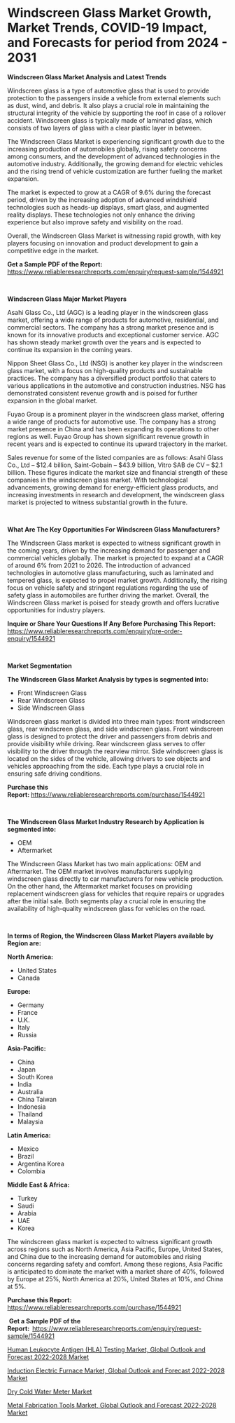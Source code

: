 <p><h1>Windscreen Glass Market Growth, Market Trends, COVID-19 Impact, and Forecasts for period from 2024 - 2031</h1></p><p><strong>Windscreen Glass Market Analysis and Latest Trends</strong></p>
<p><p>Windscreen glass is a type of automotive glass that is used to provide protection to the passengers inside a vehicle from external elements such as dust, wind, and debris. It also plays a crucial role in maintaining the structural integrity of the vehicle by supporting the roof in case of a rollover accident. Windscreen glass is typically made of laminated glass, which consists of two layers of glass with a clear plastic layer in between.</p><p>The Windscreen Glass Market is experiencing significant growth due to the increasing production of automobiles globally, rising safety concerns among consumers, and the development of advanced technologies in the automotive industry. Additionally, the growing demand for electric vehicles and the rising trend of vehicle customization are further fueling the market expansion.</p><p>The market is expected to grow at a CAGR of 9.6% during the forecast period, driven by the increasing adoption of advanced windshield technologies such as heads-up displays, smart glass, and augmented reality displays. These technologies not only enhance the driving experience but also improve safety and visibility on the road.</p><p>Overall, the Windscreen Glass Market is witnessing rapid growth, with key players focusing on innovation and product development to gain a competitive edge in the market.</p></p>
<p><strong>Get a Sample PDF of the Report:&nbsp;</strong> <a href="https://www.reliableresearchreports.com/enquiry/request-sample/1544921">https://www.reliableresearchreports.com/enquiry/request-sample/1544921</a></p>
<p>&nbsp;</p>
<p><strong>Windscreen Glass Major Market Players</strong></p>
<p><p>Asahi Glass Co., Ltd (AGC) is a leading player in the windscreen glass market, offering a wide range of products for automotive, residential, and commercial sectors. The company has a strong market presence and is known for its innovative products and exceptional customer service. AGC has shown steady market growth over the years and is expected to continue its expansion in the coming years.</p><p>Nippon Sheet Glass Co., Ltd (NSG) is another key player in the windscreen glass market, with a focus on high-quality products and sustainable practices. The company has a diversified product portfolio that caters to various applications in the automotive and construction industries. NSG has demonstrated consistent revenue growth and is poised for further expansion in the global market.</p><p>Fuyao Group is a prominent player in the windscreen glass market, offering a wide range of products for automotive use. The company has a strong market presence in China and has been expanding its operations to other regions as well. Fuyao Group has shown significant revenue growth in recent years and is expected to continue its upward trajectory in the market.</p><p>Sales revenue for some of the listed companies are as follows: Asahi Glass Co., Ltd – $12.4 billion, Saint-Gobain – $43.9 billion, Vitro SAB de CV – $2.1 billion. These figures indicate the market size and financial strength of these companies in the windscreen glass market. With technological advancements, growing demand for energy-efficient glass products, and increasing investments in research and development, the windscreen glass market is projected to witness substantial growth in the future.</p></p>
<p>&nbsp;</p>
<p><strong>What Are The Key Opportunities For Windscreen Glass Manufacturers?</strong></p>
<p><p>The Windscreen Glass market is expected to witness significant growth in the coming years, driven by the increasing demand for passenger and commercial vehicles globally. The market is projected to expand at a CAGR of around 6% from 2021 to 2026. The introduction of advanced technologies in automotive glass manufacturing, such as laminated and tempered glass, is expected to propel market growth. Additionally, the rising focus on vehicle safety and stringent regulations regarding the use of safety glass in automobiles are further driving the market. Overall, the Windscreen Glass market is poised for steady growth and offers lucrative opportunities for industry players.</p></p>
<p><strong>Inquire or Share Your Questions If Any Before Purchasing This Report:</strong> <a href="https://www.reliableresearchreports.com/enquiry/pre-order-enquiry/1544921">https://www.reliableresearchreports.com/enquiry/pre-order-enquiry/1544921</a></p>
<p>&nbsp;</p>
<p><strong>Market Segmentation</strong></p>
<p><strong>The Windscreen Glass Market Analysis by types is segmented into:</strong></p>
<p><ul><li>Front Windscreen Glass</li><li>Rear Windscreen Glass</li><li>Side Windscreen Glass</li></ul></p>
<p><p>Windscreen glass market is divided into three main types: front windscreen glass, rear windscreen glass, and side windscreen glass. Front windscreen glass is designed to protect the driver and passengers from debris and provide visibility while driving. Rear windscreen glass serves to offer visibility to the driver through the rearview mirror. Side windscreen glass is located on the sides of the vehicle, allowing drivers to see objects and vehicles approaching from the side. Each type plays a crucial role in ensuring safe driving conditions.</p></p>
<p><strong>Purchase this Report:&nbsp;</strong><a href="https://www.reliableresearchreports.com/purchase/1544921">https://www.reliableresearchreports.com/purchase/1544921</a></p>
<p>&nbsp;</p>
<p><strong>The Windscreen Glass Market Industry Research by Application is segmented into:</strong></p>
<p><ul><li>OEM</li><li>Aftermarket</li></ul></p>
<p><p>The Windscreen Glass Market has two main applications: OEM and Aftermarket. The OEM market involves manufacturers supplying windscreen glass directly to car manufacturers for new vehicle production. On the other hand, the Aftermarket market focuses on providing replacement windscreen glass for vehicles that require repairs or upgrades after the initial sale. Both segments play a crucial role in ensuring the availability of high-quality windscreen glass for vehicles on the road.</p></p>
<p>&nbsp;</p>
<p><strong>In terms of Region, the Windscreen Glass Market Players available by Region are:</strong></p>
<p>
    <p> <strong> North America: </strong>
        <ul>
            <li>United States</li>
            <li>Canada</li>
        </ul>
        </p> 
    <p> <strong> Europe: </strong>
        <ul>
            <li>Germany</li>
            <li>France</li>
            <li>U.K.</li>
            <li>Italy</li>
            <li>Russia</li>
        </ul>
        </p> 
    <p> <strong> Asia-Pacific: </strong>
        <ul>
            <li>China</li>
            <li>Japan</li>
            <li>South Korea</li>
            <li>India</li>
            <li>Australia</li>
            <li>China Taiwan</li>
            <li>Indonesia</li>
            <li>Thailand</li>
            <li>Malaysia</li>
        </ul>
        </p> 
    <p> <strong> Latin America: </strong>
        <ul>
            <li>Mexico</li>
            <li>Brazil</li>
            <li>Argentina Korea</li>
            <li>Colombia</li>
        </ul>
        </p> 
    <p> <strong> Middle East & Africa: </strong>
        <ul>
            <li>Turkey</li>
            <li>Saudi</li>
            <li>Arabia</li>
            <li>UAE</li>
            <li>Korea</li>
        </ul>
    </p>
    </p>
<p><p>The windscreen glass market is expected to witness significant growth across regions such as North America, Asia Pacific, Europe, United States, and China due to the increasing demand for automobiles and rising concerns regarding safety and comfort. Among these regions, Asia Pacific is anticipated to dominate the market with a market share of 40%, followed by Europe at 25%, North America at 20%, United States at 10%, and China at 5%.</p></p>
<p><strong>Purchase this Report: </strong><a href="https://www.reliableresearchreports.com/purchase/1544921">https://www.reliableresearchreports.com/purchase/1544921</a></p>
<p>&nbsp;<strong>Get a Sample PDF of the Report:&nbsp;&nbsp;</strong><a href="https://www.reliableresearchreports.com/enquiry/request-sample/1544921">https://www.reliableresearchreports.com/enquiry/request-sample/1544921</a></p>
<p><strong></strong></p>
<p><p><a href="https://view.publitas.com/reportprime-1/human-leukocyte-antigen-hla-testing-market-global-outlook-and-forecast-2022-2028-market-size-share-trends-analysis-report-by-application-regional-outlook-competitive-strategies-and-segment-forecasts-2023-2030/">Human Leukocyte Antigen (HLA) Testing Market, Global Outlook and Forecast 2022-2028 Market</a></p><p><a href="https://view.publitas.com/reportprime-1/induction-electric-furnace-market-global-outlook-and-forecast-2022-2028-market-size-2023-2030-global-industrial-analysis-key-geographical-regions-market-share-top-key-players-product-types-and-forecast-research-report/">Induction Electric Furnace Market, Global Outlook and Forecast 2022-2028 Market</a></p><p><a href="https://simplistic-meeting-7ee.notion.site/Dry-Cold-Water-Meter-Market-Challenges-Opportunities-and-Growth-Drivers-and-Major-Market-Players--752cee340c604e149f71767251b11033">Dry Cold Water Meter Market</a></p><p><a href="https://view.publitas.com/reportprime-1/decoding-the-metal-fabrication-tools-market-global-outlook-and-forecast-2022-2028-market-a-deep-dive-into-the-latest-market-trends-market-segmentation-and-competitive-analysis/">Metal Fabrication Tools Market, Global Outlook and Forecast 2022-2028 Market</a></p></p>